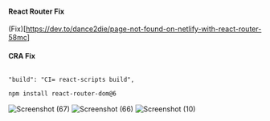 #### React Router Fix

(Fix)[https://dev.to/dance2die/page-not-found-on-netlify-with-react-router-58mc]

#### CRA Fix

```

"build": "CI= react-scripts build",

```

```sh
npm install react-router-dom@6
```
![Screenshot (67)](https://user-images.githubusercontent.com/92708967/210251080-718aec9b-9587-4128-a982-4b32b42a2d87.png)
![Screenshot (66)](https://user-images.githubusercontent.com/92708967/210251086-83dd804d-4a47-44be-abdc-41969949435f.png)
![Screenshot (10)](https://user-images.githubusercontent.com/92708967/217351857-297c54b3-b604-49bf-ad74-3a5b3a78f90f.png)
